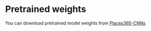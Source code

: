 # Pretrained weights

You can download pretrained model weights from [Places365-CNNs](https://github.com/CSAILVision/places365)